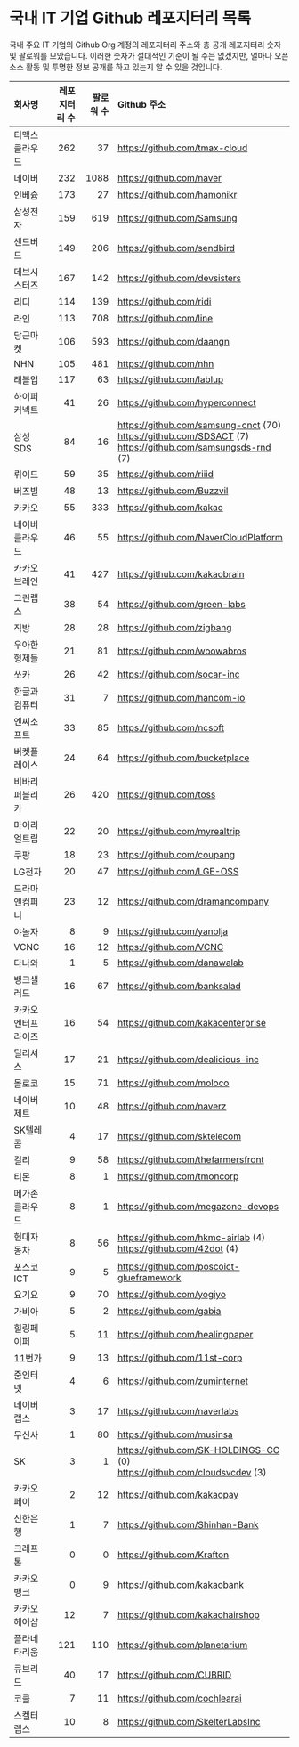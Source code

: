 # 국내 IT 기업 Github 레포지터리 목록
국내 주요 IT 기업의 Github Org 계정의 레포지터리 주소와 총 공개 레포지터리 숫자 및 팔로워를 모았습니다. 이러한 숫자가 절대적인 기준이 될 수는 없겠지만, 얼마나 오픈 소스 활동 및 투명한 정보 공개를 하고 있는지 알 수 있을 것입니다.

<!-- MARKDOWN_TABLE(GITHUB): START -->

| **회사명** | **레포지터리 수** | **팔로워 수** | **Github 주소** |
|:---|---:|---:|:---|
| 티맥스클라우드 | 262 | 37 | https://github.com/tmax-cloud |
| 네이버 | 232 | 1088 | https://github.com/naver |
| 인베슘 | 173 | 27 | https://github.com/hamonikr |
| 삼성전자 | 159 | 619 | https://github.com/Samsung |
| 센드버드 | 149 | 206 | https://github.com/sendbird |
| 데브시스터즈 | 167 | 142 | https://github.com/devsisters |
| 리디 | 114 | 139 | https://github.com/ridi |
| 라인 | 113 | 708 | https://github.com/line |
| 당근마켓 | 106 | 593 | https://github.com/daangn |
| NHN | 105 | 481 | https://github.com/nhn |
| 래블업 | 117 | 63 | https://github.com/lablup |
| 하이퍼커넥트 | 41 | 26 | https://github.com/hyperconnect |
| 삼성SDS | 84 | 16 | https://github.com/samsung-cnct (70)<br />https://github.com/SDSACT (7)<br />https://github.com/samsungsds-rnd (7) |
| 뤼이드 | 59 | 35 | https://github.com/riiid |
| 버즈빌 | 48 | 13 | https://github.com/Buzzvil |
| 카카오 | 55 | 333 | https://github.com/kakao |
| 네이버클라우드 | 46 | 55 | https://github.com/NaverCloudPlatform |
| 카카오브레인 | 41 | 427 | https://github.com/kakaobrain |
| 그린랩스 | 38 | 54 | https://github.com/green-labs |
| 직방 | 28 | 28 | https://github.com/zigbang |
| 우아한형제들 | 21 | 81 | https://github.com/woowabros |
| 쏘카 | 26 | 42 | https://github.com/socar-inc |
| 한글과컴퓨터 | 31 | 7 | https://github.com/hancom-io |
| 엔씨소프트 | 33 | 85 | https://github.com/ncsoft |
| 버켓플레이스 | 24 | 64 | https://github.com/bucketplace |
| 비바리퍼블리카 | 26 | 420 | https://github.com/toss |
| 마이리얼트립 | 22 | 20 | https://github.com/myrealtrip |
| 쿠팡 | 18 | 23 | https://github.com/coupang |
| LG전자 | 20 | 47 | https://github.com/LGE-OSS |
| 드라마앤컴퍼니 | 23 | 12 | https://github.com/dramancompany |
| 야놀자 | 8 | 9 | https://github.com/yanolja |
| VCNC | 16 | 12 | https://github.com/VCNC |
| 다나와 | 1 | 5 | https://github.com/danawalab |
| 뱅크샐러드 | 16 | 67 | https://github.com/banksalad |
| 카카오엔터프라이즈 | 16 | 54 | https://github.com/kakaoenterprise |
| 딜리셔스 | 17 | 21 | https://github.com/dealicious-inc |
| 몰로코 | 15 | 71 | https://github.com/moloco |
| 네이버제트 | 10 | 48 | https://github.com/naverz |
| SK텔레콤 | 4 | 17 | https://github.com/sktelecom |
| 컬리 | 9 | 58 | https://github.com/thefarmersfront |
| 티몬 | 8 | 1 | https://github.com/tmoncorp |
| 메가존클라우드 | 8 | 1 | https://github.com/megazone-devops |
| 현대자동차 | 8 | 56 | https://github.com/hkmc-airlab (4)<br />https://github.com/42dot (4) |
| 포스코ICT | 9 | 5 | https://github.com/poscoict-glueframework |
| 요기요 | 9 | 70 | https://github.com/yogiyo |
| 가비아 | 5 | 2 | https://github.com/gabia |
| 힐링페이퍼 | 5 | 11 | https://github.com/healingpaper |
| 11번가 | 9 | 13 | https://github.com/11st-corp |
| 줌인터넷 | 4 | 6 | https://github.com/zuminternet |
| 네이버랩스 | 3 | 17 | https://github.com/naverlabs |
| 무신사 | 1 | 80 | https://github.com/musinsa |
| SK | 3 | 1 | https://github.com/SK-HOLDINGS-CC (0)<br />https://github.com/cloudsvcdev (3) |
| 카카오페이 | 2 | 12 | https://github.com/kakaopay |
| 신한은행 | 1 | 7 | https://github.com/Shinhan-Bank |
| 크레프톤 | 0 | 0 | https://github.com/Krafton |
| 카카오뱅크 | 0 | 9 | https://github.com/kakaobank |
| 카카오헤어샵 | 12 | 7 | https://github.com/kakaohairshop |
| 플라네타리움 | 121 | 110 | https://github.com/planetarium |
| 큐브리드 | 40 | 17 | https://github.com/CUBRID |
| 코클 | 7 | 11 | https://github.com/cochlearai |
| 스켈터랩스 | 10 | 8 | https://github.com/SkelterLabsInc |

<!-- MARKDOWN_TABLE(GITHUB): END -->
